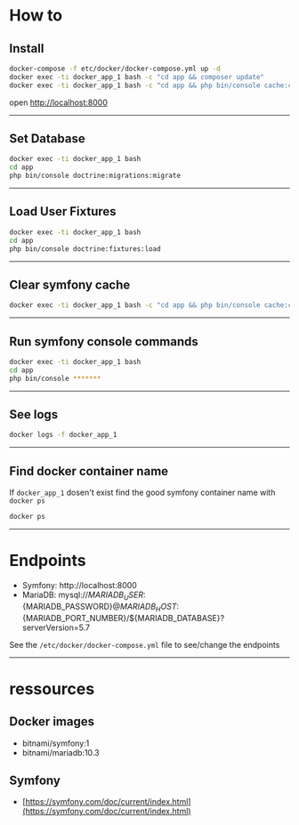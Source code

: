 
# How to

## Install

```bash
docker-compose -f etc/docker/docker-compose.yml up -d 
docker exec -ti docker_app_1 bash -c "cd app && composer update"
docker exec -ti docker_app_1 bash -c "cd app && php bin/console cache:clear --env=prod && php bin/console cache:clear --env=dev"
```

open [http://localhost:8000](http://localhost:8000)

-----

## Set Database

```bash
docker exec -ti docker_app_1 bash
cd app
php bin/console doctrine:migrations:migrate
```

-----

## Load User Fixtures

```bash
docker exec -ti docker_app_1 bash
cd app
php bin/console doctrine:fixtures:load
```

-----

## Clear symfony cache

```bash
docker exec -ti docker_app_1 bash -c "cd app && php bin/console cache:clear --env=prod && php bin/console cache:clear --env=dev"
```

-----

## Run symfony console commands

```bash
docker exec -ti docker_app_1 bash
cd app
php bin/console *******
```

-----

## See logs

```bash
docker logs -f docker_app_1 
```

-----

## Find docker container name

If `docker_app_1` dosen't exist find the good symfony container name with `docker ps`

```bash
docker ps
```

-----

# Endpoints

- Symfony: http://localhost:8000
- MariaDB: mysql://${MARIADB_USER}:${MARIADB_PASSWORD}@${MARIADB_HOST}:${MARIADB_PORT_NUMBER}/${MARIADB_DATABASE}?serverVersion=5.7

See the `/etc/docker/docker-compose.yml` file to see/change the endpoints

-----

# ressources

## Docker images

- bitnami/symfony:1
- bitnami/mariadb:10.3

## Symfony

- [https://symfony.com/doc/current/index.html](https://symfony.com/doc/current/index.html)
